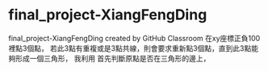 # final_project-XiangFengDing
final_project-XiangFengDing created by GitHub Classroom
在xy座標正負100裡點3個點，
若此3點有重複或是3點共線，則會要求重新點3個點，直到此3點能夠形成一個三角形，
我利用
首先判斷原點是否在三角形的邊上，
